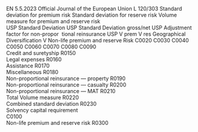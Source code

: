 EN  5.5.2023 Official Journal of the European Union L 120/303
 Standard deviation for premium risk  Standard 
deviation for 
reserve risk  Volume measure for premium and reserve risk  
USP 
Standard 
Deviation  USP 
Standard 
Deviation 
gross/net  USP 
Adjustment 
factor for 
non-propor ­
tional 
reinsurance  USP  V  prem  V  res  Geographical 
Diversification  V 
Non-life premium and reserve Risk  C0020  C0030  C0040  C0050  C0060  C0070  C0080  C0090  
Credit and suretyship  R0150  
Legal expenses  R0160  
Assistance  R0170  
Miscellaneous  R0180  
Non-proportional reinsurance — 
property  R0190  
Non-proportional reinsurance — 
casualty  R0200  
Non-proportional reinsurance — MAT  R0210  
Total Volume measure  R0220  
Combined standard deviation  R0230  
Solvency capital 
requirement  
C0100  
Non-life premium and reserve risk  R0300